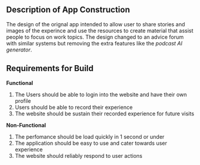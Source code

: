 ## Description of App Construction
The design of the orignal app intended to allow user to share stories and images of the experince and use the resources to create material that assist people to focus on work topics. The design changed to an advice forum with similar systems but removing the extra features like the *podcast AI generator*.

## Requirements for Build
**Functional**
1. The Users should be able to login into the website and have their own profile
2. Users should be able to record their experience 
3. The website should be sustain their recorded experience for future visits

**Non-Functional**
1. The perfomance should be load quickly in 1 second or under
2. The application should be easy to use and cater towards user experience
3. The website should reliably respond to user actions